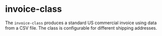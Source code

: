 # invoice-class
The `invoice-class` produces a standard US commercial invoice using data from a CSV file. The class is configurable for different shipping addresses.
